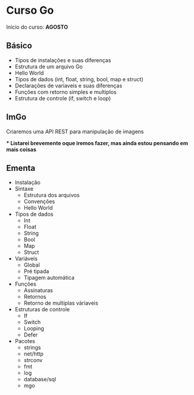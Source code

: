 # Curso Go
Início do curso: __AGOSTO__

## Básico

* Tipos de instalações e suas diferenças
* Estrutura de um arquivo Go
* Hello World
* Tipos de dados (int, float, string, bool, map e struct)
* Declarações de variaveis e suas diferenças
* Funções com retorno simples e multiplos
* Estrutura de controle (if, switch e loop)

## ImGo
Criaremos uma API REST para manipulação de imagens

__* Listarei brevemente oque iremos fazer, mas ainda estou pensando em mais coisas__

## Ementa

- Instalação
- Sintaxe
  - Estrutura dos arquivos
  - Convenções
  - Hello World
- Tipos de dados
  - Int
  - Float
  - String
  - Bool
  - Map
  - Struct
- Variáveis
  - Global  
  - Pré tipada
  - Tipagem automática
- Funções
  - Assinaturas
  - Retornos
  - Retorno de multiplas váriaveis
- Estruturas de controle
  - If
  - Switch
  - Looping
  - Defer
- Pacotes
  - strings
  - net/http
  - strconv
  - fmt
  - log
  - database/sql
  - mgo

